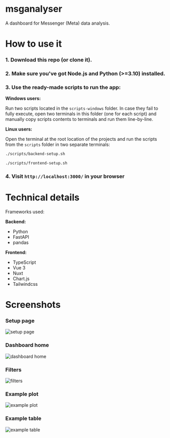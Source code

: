 # msganalyser

A dashboard for Messenger (Meta) data analysis.

# How to use it

### 1. Download this repo (or clone it).

### 2. Make sure you've got Node.js and Python (>=3.10) installed.

### 3. Use the ready-made scripts to run the app:

**Windows users:**

Run two scripts located in the `scripts-windows` folder. In case they fail to fully execute, open two terminals in this folder (one for each script) and manually copy scripts contents to terminals and run them line-by-line. 

**Linux users:**

Open the terminal at the root location of the projects and run the scripts from the `scripts` folder in two separate terminals:
```bash
./scripts/backend-setup.sh
```
```bash
./scripts/frontend-setup.sh
```

### 4. Visit `http://localhost:3000/` in your browser

# Technical details

Frameworks used:

**Backend:**
- Python
- FastAPI
- pandas

**Frontend:**
- TypeScript
- Vue 3
- Nuxt
- Chart.js
- Tailwindcss

# Screenshots

### Setup page

![setup page](https://firebasestorage.googleapis.com/v0/b/my-projects-showcase.appspot.com/o/app-screenshots%2F6%2Fmsganalyser1.png?alt=media&token=7a70c81a-3ebc-49a2-b76d-a6668adefa0a)

### Dashboard home

![dashboard home](https://firebasestorage.googleapis.com/v0/b/my-projects-showcase.appspot.com/o/app-screenshots%2F6%2Fmsganalyser2.png?alt=media&token=3567cd06-753c-4cd9-bbf1-05f5cf273e3a)

### Filters

![filters](https://firebasestorage.googleapis.com/v0/b/my-projects-showcase.appspot.com/o/app-screenshots%2F6%2Fmsganalyser3.png?alt=media&token=ded4215d-1a71-413c-9ee3-197c25d12884)

### Example plot

![example plot](https://firebasestorage.googleapis.com/v0/b/my-projects-showcase.appspot.com/o/app-screenshots%2F6%2Fmsganalyser4.png?alt=media&token=4c201707-4aca-448d-ae50-83982785830c)

### Example table

![example table](https://firebasestorage.googleapis.com/v0/b/my-projects-showcase.appspot.com/o/app-screenshots%2F6%2Fmsganalyser5.png?alt=media&token=b496d049-8327-4df5-a0fa-51e8efbc21d0)
